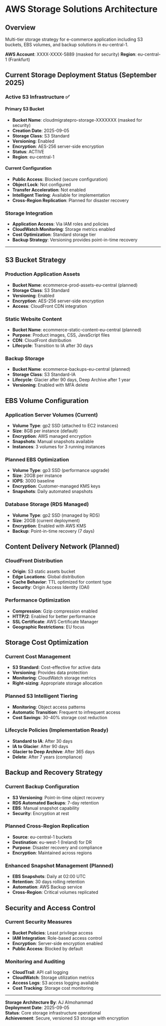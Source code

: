# AWS Storage Solutions Architecture

## Overview
Multi-tier storage strategy for e-commerce application including S3 buckets, EBS volumes, and backup solutions in eu-central-1.

**AWS Account**: XXXX-XXXX-5889 (masked for security)
**Region**: eu-central-1 (Frankfurt)

## Current Storage Deployment Status (September 2025)

### Active S3 Infrastructure ✅

#### Primary S3 Bucket
- **Bucket Name**: cloudmigratepro-storage-XXXXXXX (masked for security)
- **Creation Date**: 2025-09-05
- **Storage Class**: S3 Standard
- **Versioning**: Enabled
- **Encryption**: AES-256 server-side encryption
- **Status**: ACTIVE
- **Region**: eu-central-1

#### Current Configuration
- **Public Access**: Blocked (secure configuration)
- **Object Lock**: Not configured
- **Transfer Acceleration**: Not enabled
- **Intelligent Tiering**: Available for implementation
- **Cross-Region Replication**: Planned for disaster recovery

### Storage Integration
- **Application Access**: Via IAM roles and policies
- **CloudWatch Monitoring**: Storage metrics enabled
- **Cost Optimization**: Standard storage tier
- **Backup Strategy**: Versioning provides point-in-time recovery

---

## S3 Bucket Strategy

### Production Application Assets
- **Bucket Name**: ecommerce-prod-assets-eu-central (planned)
- **Storage Class**: S3 Standard
- **Versioning**: Enabled
- **Encryption**: AES-256 server-side encryption
- **Access**: CloudFront CDN integration

### Static Website Content
- **Bucket Name**: ecommerce-static-content-eu-central (planned)
- **Purpose**: Product images, CSS, JavaScript files
- **CDN**: CloudFront distribution
- **Lifecycle**: Transition to IA after 30 days

### Backup Storage
- **Bucket Name**: ecommerce-backups-eu-central (planned)
- **Storage Class**: S3 Standard-IA
- **Lifecycle**: Glacier after 90 days, Deep Archive after 1 year
- **Versioning**: Enabled with MFA delete

## EBS Volume Configuration

### Application Server Volumes (Current)
- **Volume Type**: gp2 SSD (attached to EC2 instances)
- **Size**: 8GB per instance (default)
- **Encryption**: AWS managed encryption
- **Snapshots**: Manual snapshots available
- **Instances**: 3 volumes for 3 running instances

### Planned EBS Optimization
- **Volume Type**: gp3 SSD (performance upgrade)
- **Size**: 20GB per instance
- **IOPS**: 3000 baseline
- **Encryption**: Customer-managed KMS keys
- **Snapshots**: Daily automated snapshots

### Database Storage (RDS Managed)
- **Volume Type**: gp2 SSD (managed by RDS)
- **Size**: 20GB (current deployment)
- **Encryption**: Enabled with AWS KMS
- **Backup**: Point-in-time recovery (7 days)

## Content Delivery Network (Planned)

### CloudFront Distribution
- **Origin**: S3 static assets bucket
- **Edge Locations**: Global distribution
- **Cache Behavior**: TTL optimized for content type
- **Security**: Origin Access Identity (OAI)

### Performance Optimization
- **Compression**: Gzip compression enabled
- **HTTP/2**: Enabled for better performance
- **SSL Certificate**: AWS Certificate Manager
- **Geographic Restrictions**: EU focus

## Storage Cost Optimization

### Current Cost Management
- **S3 Standard**: Cost-effective for active data
- **Versioning**: Provides data protection
- **Monitoring**: CloudWatch storage metrics
- **Right-sizing**: Appropriate storage allocation

### Planned S3 Intelligent Tiering
- **Monitoring**: Object access patterns
- **Automatic Transition**: Frequent to infrequent access
- **Cost Savings**: 30-40% storage cost reduction

### Lifecycle Policies (Implementation Ready)
- **Standard to IA**: After 30 days
- **IA to Glacier**: After 90 days
- **Glacier to Deep Archive**: After 365 days
- **Delete**: After 7 years (compliance)

## Backup and Recovery Strategy

### Current Backup Configuration
- **S3 Versioning**: Point-in-time object recovery
- **RDS Automated Backups**: 7-day retention
- **EBS**: Manual snapshot capability
- **Security**: Encryption at rest

### Planned Cross-Region Replication
- **Source**: eu-central-1 buckets
- **Destination**: eu-west-1 (Ireland) for DR
- **Purpose**: Disaster recovery and compliance
- **Encryption**: Maintained across regions

### Enhanced Snapshot Management (Planned)
- **EBS Snapshots**: Daily at 02:00 UTC
- **Retention**: 30 days rolling retention
- **Automation**: AWS Backup service
- **Cross-Region**: Critical volumes replicated

## Security and Access Control

### Current Security Measures
- **Bucket Policies**: Least privilege access
- **IAM Integration**: Role-based access control
- **Encryption**: Server-side encryption enabled
- **Public Access**: Blocked by default

### Monitoring and Auditing
- **CloudTrail**: API call logging
- **CloudWatch**: Storage utilization metrics
- **Access Logs**: S3 access logging available
- **Cost Tracking**: Storage cost monitoring

---
**Storage Architecture By**: AJ Almohammad  
**Deployment Date**: 2025-09-05  
**Status**: Core storage infrastructure operational  
**Achievement**: Secure, versioned S3 storage with encryption